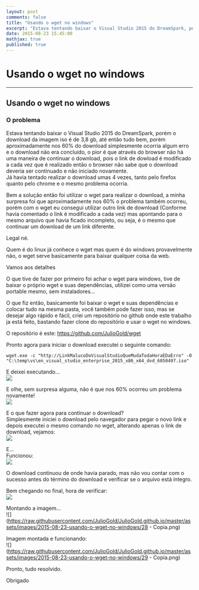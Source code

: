 ```yaml
---
layout: post
comments: false
title: "Usando o wget no windows"
excerpt: "Estava tentando baixar o Visual Studio 2015 do DreamSpark, porém o download da imagem iso é de 3,8 gb..."
date: 2015-08-23 15:45:00
mathjax: true
published: true
---
```


# Usando o wget no windows  

---

## Usando o wget no windows  

### O problema  
Estava tentando baixar o Visual Studio 2015 do DreamSpark, porém o download da imagem iso é de 3,8 gb, até então tudo bem, porém aproximadamente nos 60% do download
simplesmente ocorria algum erro e o download não era concluído, o pior é que através do browser não há uma maneira de continuar o download, pois o link de dowload é modificado
a cada vez que é realizado então o browser não sabe que o download deveria ser continuado e não iniciado novamente.  
Já havia tentado realizar o download umas 4 vezes, tanto pelo firefox quanto pelo chrome e o mesmo problema ocorria.  

Bem a solução então foi utilizar o wget para realizar o download, a minha surpresa foi que aproximadamente nos 60% o problema também ocorreu, porém com o wget eu consegui
utilizar outro link de download (Conforme havia comentado o link é modificado a cada vez) mas apontando para o mesmo arquivo que havia ficado incompleto, ou seja, é o mesmo que 
continuar um download de um link diferente.  

Legal né.  

Quem é do linux já conhece o wget mas quem é do windows provavelmente não, o wget serve basicamente para baixar qualquer coisa da web.  

Vamos aos detalhes  

O que tive de fazer por primeiro foi achar o wget para windows, tive de baixar o próprio wget e suas dependências, utilizei como uma versão portable mesmo, sem instaladores...  

O que fiz então, basicamente foi baixar o wget e suas dependências e colocar tudo na mesma pasta, você também pode fazer isso, mas se desejar algo rápido e fácil, criei um 
repositório no github onde este trabalho ja está feito, bastando fazer clone do repositório e usar o wget no windows.  

O repositório é este: https://github.com/JulioGold/wget  

Pronto agora para iniciar o download executei o seguinte comando:  

```  
wget.exe -c "http://LinkMalucoDoVisualStudioQueMudaTodaHoraEDaErro" -O "C:\temp\vs\en_visual_studio_enterprise_2015_x86_x64_dvd_6850497.iso"  
```  

E deixei executando...  
![](https://raw.githubusercontent.com/JulioGold/JulioGold.github.io/master/assets/images/2015-08-23-usando-o-wget-no-windows/19.png)  

E olhe, sem surpresa alguma, não é que nos 60% ocorreu um problema novamente!  
![](https://raw.githubusercontent.com/JulioGold/JulioGold.github.io/master/assets/images/2015-08-23-usando-o-wget-no-windows/21.png)  

E o que fazer agora para continuar o download?  
Simplesmente iniciei o download pelo navegador para pegar o novo link e depois executei o mesmo comando no wget, alterando apenas o link de download, vejamos:  
![](https://raw.githubusercontent.com/JulioGold/JulioGold.github.io/master/assets/images/2015-08-23-usando-o-wget-no-windows/22.png)  

E...  
Funcionou:  
![](https://raw.githubusercontent.com/JulioGold/JulioGold.github.io/master/assets/images/2015-08-23-usando-o-wget-no-windows/23.png)  

O download continuou de onde havia parado, mas não vou contar com o sucesso antes do término do download e verificar se o arquivo está íntegro.  

Bem chegando no final, hora de verificar:  
![](https://raw.githubusercontent.com/JulioGold/JulioGold.github.io/master/assets/images/2015-08-23-usando-o-wget-no-windows/26.png)  

Montando a imagem...  
![](https://raw.githubusercontent.com/JulioGold/JulioGold.github.io/master/assets/images/2015-08-23-usando-o-wget-no-windows/28 - Copia.png)  

Imagem montada e funcionando:  
![](https://raw.githubusercontent.com/JulioGold/JulioGold.github.io/master/assets/images/2015-08-23-usando-o-wget-no-windows/29 - Copia.png)  

Pronto, tudo resolvido.  

Obrigado  